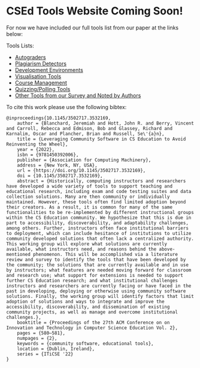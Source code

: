 # CSEd Tools Website Coming Soon!

For now we have included our full tools list from our paper at the links below:

Tools Lists:
+ [Autograders](autograders.md)
+ [Plagiarism Detectors](plagiarism_detectors,md)
+ [Development Environments](development_environments.md)
+ [Visualisation Tools](visualisation.md)
+ [Course Management](course_management.md)
+ [Quizzing/Polling Tools](quiz_poll.md)
+ [Other Tools from our Survey and Noted by Authors](other_tools.md)

To cite this work please use the following bibtex:
```
@inproceedings{10.1145/3502717.3532169,
	author = {Blanchard, Jeremiah and Hott, John R. and Berry, Vincent and Carroll, Rebecca and Edmison, Bob and Glassey, Richard and Karnalim, Oscar and Plancher, Brian and Russell, Se\'{a}n},
	title = {Leveraging Community Software in CS Education to Avoid Reinventing the Wheel},
	year = {2022},
	isbn = {9781450392006},
	publisher = {Association for Computing Machinery},
	address = {New York, NY, USA},
	url = {https://doi.org/10.1145/3502717.3532169},
	doi = {10.1145/3502717.3532169},
	abstract = {Historically, computing instructors and researchers have developed a wide variety of tools to support teaching and educational research, including exam and code testing suites and data collection solutions. Many are then community or individually maintained. However, these tools often find limited adoption beyond their creators. As a result, it is common for many of the same functionalities to be re-implemented by different instructional groups within the CS Education community. We hypothesize that this is due in part to accessibility, discoverability, and adaptability challenges, among others. Further, instructors often face institutional barriers to deployment, which can include hesitance of institutions to utilize community developed solutions that often lack a centralized authority. This working group will explore what solutions are currently available, what instructors need, and reasons behind the above-mentioned phenomenon. This will be accomplished via a literature review and survey to identify the tools that have been developed by the community; the solutions that are currently available and in use by instructors; what features are needed moving forward for classroom and research use; what support for extensions is needed to support further CS Education research; and what institutional challenges instructors and researchers are currently facing or have faced in the past in developing, deploying or otherwise using community software solutions. Finally, the working group will identify factors that limit adoption of solutions and ways to integrate and improve the accessibility, discoverability, and dissemination of existing community projects, as well as manage and overcome institutional challenges.},
	booktitle = {Proceedings of the 27th ACM Conference on on Innovation and Technology in Computer Science Education Vol. 2},
	pages = {580–581},
	numpages = {2},
	keywords = {community software, educational tools},
	location = {Dublin, Ireland},
	series = {ITiCSE '22}
}
```